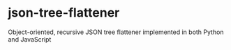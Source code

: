 # json-tree-flattener
Object-oriented, recursive JSON tree flattener implemented in both Python and JavaScript
